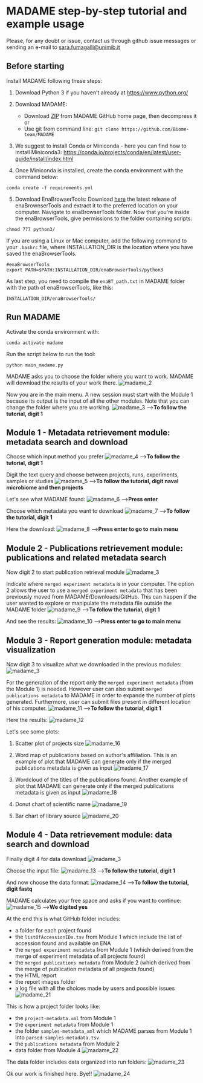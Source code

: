 MADAME step-by-step tutorial and example usage
=======

Please, for any doubt or issue, contact us through github issue messages or sending an e-mail to sara.fumagalli@unimib.it

Before starting
---------------------
Install MADAME following these steps:
1. Download Python 3 if you haven’t already at https://www.python.org/
2. Download MADAME:
    * Download [ZIP](https://github.com/Biome-team/MADAME/archive/refs/heads/master.zip) from MADAME GitHub home page, then decompress it\
    or 
    * Use git from command line: `git clone https://github.com/Biome-team/MADAME`

3. We suggest to install Conda or Miniconda - here you can find how to install Miniconda3: https://conda.io/projects/conda/en/latest/user-guide/install/index.html

4. Once Miniconda is installed, create the conda environment with the command below:
```
conda create -f requirements.yml
```
5. Download EnaBrowserTools:
Download [here](https://github.com/enasequence/enaBrowserTools/releases/latest) the latest release of enaBrownserTools and extract it to the preferred location on your computer. Navigate to enaBrowserTools folder. Now that you're inside the enaBrowserTools, give permissions to the folder containing scripts:
```
chmod 777 python3/
```
If you are using a Linux or Mac computer, add the following command to your `.bashrc` file, where INSTALLATION_DIR is the location where you have saved the enaBrowserTools.
```
#enaBrowserTools
export PATH=$PATH:INSTALLATION_DIR/enaBrowserTools/python3
```
As last step, you need to compile the `enaBT_path.txt` in MADAME folder with the path of enaBrowserTools, like this:
```
INSTALLATION_DIR/enaBrowserTools/
```

Run MADAME
---------------------

Activate the conda environment with:
```
conda activate madame
```

Run the script below to run the tool:
```
python main_madame.py
``` 

MADAME asks you to choose the folder where you want to work. MADAME will download the results of your work there.
![madame_2](https://github.com/Biome-team/MADAME/assets/130676054/561cb8e3-45b3-408d-b5e2-33a67d256956)

Now you are in the main menu. A new session must start with the Module 1 because its output is the input of all the other modules. Note that you can change the folder where you are working.
![madame_3](https://github.com/Biome-team/MADAME/assets/130676054/1d45f00a-2697-4d38-8e20-55d771c0c953)
-->**To follow the tutorial, digit 1**

Module 1 - Metadata retrievement module: metadata search and download
---------------------
Choose which input method you prefer
![madame_4](https://github.com/Biome-team/MADAME/assets/130676054/c50c73bb-bd47-46a7-a35e-634534ecaff9)
-->**To follow the tutorial, digit 1**

Digit the text query and choose between projects, runs, experiments, samples or studies
![madame_5](https://github.com/Biome-team/MADAME/assets/130676054/f6c41dfe-d6d7-4dba-b82a-da4ae9f53a8e)
-->**To follow the tutorial, digit naval microbiome and then projects**

Let's see what MADAME found:
![madame_6](https://github.com/Biome-team/MADAME/assets/130676054/b141946f-7c60-472e-bed2-f6f50bd6018a)
-->**Press enter**

Choose which metadata you want to download
![madame_7](https://github.com/Biome-team/MADAME/assets/130676054/cb16c297-938d-4607-81ed-8bce04498dab)
-->**To follow the tutorial, digit 1**

Here the download:
![madame_8](https://github.com/Biome-team/MADAME/assets/130676054/42c8cf5c-135c-4150-97c3-ff12b882d186)
-->**Press enter to go to main menu**

Module 2 - Publications retrievement module: publications and related metadata search
---------------------

Now digit 2 to start publication retrieval module
![madame_3](https://github.com/Biome-team/MADAME/assets/130676054/d107aa7a-c14b-430b-b2c6-e321ea43fefd)

Indicate where `merged experiment metadata` is in your computer. The option 2 allows the user to use a `merged experiment metadata` that has been previously moved from MADAME/Downloads/GitHub. This can happen if the user wanted to explore or manipulate the metadata file outside the MADAME folder
![madame_9](https://github.com/Biome-team/MADAME/assets/130676054/2994521d-0f2e-4821-bdac-b3df686d1565)
-->**To follow the tutorial, digit 1**

And see the results:
![madame_10](https://github.com/Biome-team/MADAME/assets/130676054/242cf5e5-5d3e-4412-8aef-f1f4d1d1479f)
-->**Press enter to go to main menu**

Module 3 - Report generation module: metadata visualization
---------------------

Now digit 3 to visualize what we downloaded in the previous modules:
![madame_3](https://github.com/Biome-team/MADAME/assets/130676054/d107aa7a-c14b-430b-b2c6-e321ea43fefd)

For the generation of the report only the `merged experiment metadata` (from the Module 1) is needed. However user can also submit `merged publications metadata` to MADAME in order to expande the number of plots generated. Furthermore, user can submit files present in different location of his computer.
![madame_11](https://github.com/Biome-team/MADAME/assets/130676054/ecc2d3d4-f706-4627-a0c9-be1bf142b1f4)
-->**To follow the tutorial, digit 1**

Here the results:
![madame_12](https://github.com/Biome-team/MADAME/assets/130676054/dd21f363-1a77-4e81-b725-3c9983daea8d)

Let's see some plots:
1) Scatter plot of projects size
![madame_16](https://github.com/Biome-team/MADAME/assets/130676054/16ba8314-ab93-4e25-b361-33e4da4fa785)

2) Word map of publications based on author's affiliation. This is an example of plot that MADAME can generate only if the merged publications metadata is given as input
![madame_17](https://github.com/Biome-team/MADAME/assets/130676054/4ff5da6c-6d03-454d-9ea9-d628ccb0e33f)

3) Wordcloud of the titles of the publications found. Another example of plot that MADAME can generate only if the merged publications metadata is given as input
![madame_18](https://github.com/Biome-team/MADAME/assets/130676054/f75d6706-4672-4574-9bff-e62f1192251b)

4) Donut chart of scientific name
![madame_19](https://github.com/Biome-team/MADAME/assets/130676054/5a5502b7-023a-4519-b5db-69404b538326)

5) Bar chart of library source
![madame_20](https://github.com/Biome-team/MADAME/assets/130676054/0136244a-3436-466d-b407-e25b48f7904c)

Module 4 - Data retrievement module: data search and download
---------------------

Finally digit 4 for data download
![madame_3](https://github.com/Biome-team/MADAME/assets/130676054/d107aa7a-c14b-430b-b2c6-e321ea43fefd)

Choose the input file:
![madame_13](https://github.com/Biome-team/MADAME/assets/130676054/aebf6242-6ecd-4397-a8e7-d9d4cce7f624)
-->**To follow the tutorial, digit 1**

And now choose the data format:
![madame_14](https://github.com/Biome-team/MADAME/assets/130676054/6d2ee97b-e96c-4045-aa15-0ed934eea836)
-->**To follow the tutorial, digit fastq**

MADAME calculates your free space and asks if you want to continue:
![madame_15](https://github.com/Biome-team/MADAME/assets/130676054/98292ec9-fea2-459d-a76e-d2845253a22e)
-->**We digited yes**


At the end this is what GitHub folder includes:
- a folder for each project found
- the `listOfAccessionIDs.tsv` from Module 1 which include the list of accession found and available on ENA
- the `merged experiment metadata` from Module 1 (which derived from the merge of experiment metadata of all projects found)
- the `merged publications metadata` from Module 2 (which derived from the merge of publication metadata of all projects found)
- the HTML report
- the report images folder
- a log file with all the choices made by users and possible issues 
![madame_21](https://github.com/Biome-team/MADAME/assets/130676054/d86c8013-da99-4faa-b15a-29c14080ad1a)


This is how a project folder looks like:
- the `project-metadata.xml` from Module 1
- the `experiment metadata` from Module 1
- the folder `samples-metadata_xml` which MADAME parses from Module 1 into `parsed-samples-metadata.tsv`
- the `publications metadata` from Module 2
- data folder from Module 4
![madame_22](https://github.com/Biome-team/MADAME/assets/130676054/76a5767f-e3da-4bce-98cc-4c9a93534209)


The data folder includes data organized into run folders:
![madame_23](https://github.com/Biome-team/MADAME/assets/130676054/fb30e555-f510-4f34-a4d9-f2f15e131c74)

Ok our work is finished here. Bye!!
![madame_24](https://github.com/Biome-team/MADAME/assets/130676054/607beaeb-4e7e-4440-adcd-d64093c3aa6e)
